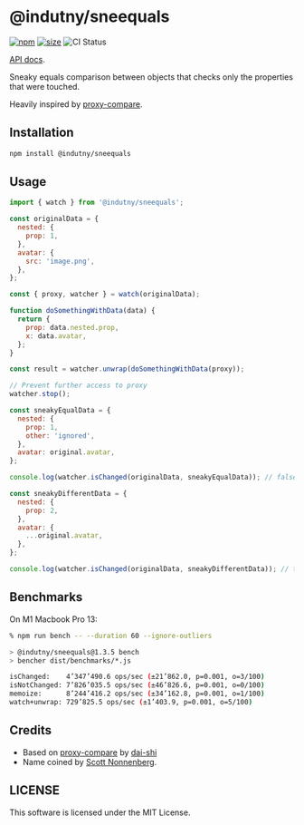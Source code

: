 # @indutny/sneequals

[![npm](https://img.shields.io/npm/v/@indutny/sneequals)](https://www.npmjs.com/package/@indutny/sneequals)
[![size](https://img.shields.io/bundlephobia/minzip/@indutny/sneequals)](https://bundlephobia.com/result?p=@indutny/sneequals)
![CI Status](https://github.com/indutny/sneequals/actions/workflows/test.yml/badge.svg)

[API docs](https://indutny.github.io/sneequals).

Sneaky equals comparison between objects that checks only the properties that
were touched.

Heavily inspired by [proxy-compare](https://github.com/dai-shi/proxy-compare).

## Installation

```sh
npm install @indutny/sneequals
```

## Usage

```js
import { watch } from '@indutny/sneequals';

const originalData = {
  nested: {
    prop: 1,
  },
  avatar: {
    src: 'image.png',
  },
};

const { proxy, watcher } = watch(originalData);

function doSomethingWithData(data) {
  return {
    prop: data.nested.prop,
    x: data.avatar,
  };
}

const result = watcher.unwrap(doSomethingWithData(proxy));

// Prevent further access to proxy
watcher.stop();

const sneakyEqualData = {
  nested: {
    prop: 1,
    other: 'ignored',
  },
  avatar: original.avatar,
};

console.log(watcher.isChanged(originalData, sneakyEqualData)); // false

const sneakyDifferentData = {
  nested: {
    prop: 2,
  },
  avatar: {
    ...original.avatar,
  },
};

console.log(watcher.isChanged(originalData, sneakyDifferentData)); // true
```

## Benchmarks

On M1 Macbook Pro 13:

```sh
% npm run bench -- --duration 60 --ignore-outliers

> @indutny/sneequals@1.3.5 bench
> bencher dist/benchmarks/*.js

isChanged:    4’347’490.6 ops/sec (±21’862.0, p=0.001, o=3/100)
isNotChanged: 7’826’035.5 ops/sec (±46’826.6, p=0.001, o=0/100)
memoize:      8’244’416.2 ops/sec (±34’162.8, p=0.001, o=1/100)
watch+unwrap: 729’825.5 ops/sec (±1’403.9, p=0.001, o=5/100)
```

## Credits

- Based on [proxy-compare](https://github.com/dai-shi/proxy-compare) by
  [dai-shi](https://github.com/dai-shi)
- Name coined by [Scott Nonnenberg](https://github.com/scottnonnenberg/).

## LICENSE

This software is licensed under the MIT License.
